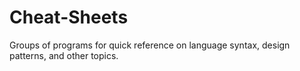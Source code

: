 # Cheat-Sheets
Groups of programs for quick reference on language syntax, design patterns, and other topics.
